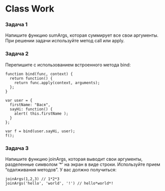 # Class Work 

### Задача 1 

Напишите функцию sumArgs, которая суммирует все свои аргументы. При решении задачи используйте метод call или apply. 

### Задача 2  

Перепишите с использованием встроенного метода bind: 
```
function bind(func, context) {
  return function() {
    return func.apply(context, arguments);
  };
}

var user = {
  firstName: "Вася",
  sayHi: function() {
    alert( this.firstName );
  }
}; 

var f = bind(user.sayHi, user);  
f(); 
``` 

### Задача 3 

Напишите функцию joinArgs, которая выводит свои аргументы, разделенные символом  ‘*’ на экран в виде строки. 
Используйте прием “одалживания методов”.  У вас должно получиться: 
```
joinArgs(1,2,3) // 1*2*3 
joinArgs('hello', 'world', '!') // hello*world*!
```
